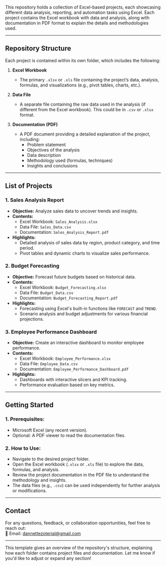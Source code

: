 This repository holds a collection of Excel-based projects, each showcasing different data analysis, reporting, and automation tasks using Excel. Each project contains the Excel workbook with data and analysis, along with documentation in PDF format to explain the details and methodologies used.

---

## **Repository Structure**

Each project is contained within its own folder, which includes the following:

1. **Excel Workbook**  
   - The primary `.xlsx` or `.xls` file containing the project’s data, analysis, formulas, and visualizations (e.g., pivot tables, charts, etc.).

2. **Data File**  
   - A separate file containing the raw data used in the analysis (if different from the Excel workbook). This could be in `.csv` or `.xlsx` format.

3. **Documentation (PDF)**  
   - A PDF document providing a detailed explanation of the project, including:
     - Problem statement
     - Objectives of the analysis
     - Data description
     - Methodology used (formulas, techniques)
     - Insights and conclusions

---

## **List of Projects**

### 1. **Sales Analysis Report**
   - **Objective:** Analyze sales data to uncover trends and insights.
   - **Contents:**
     - Excel Workbook: `Sales_Analysis.xlsx`
     - Data File: `Sales_Data.csv`
     - Documentation: `Sales_Analysis_Report.pdf`
   - **Highlights:**  
     - Detailed analysis of sales data by region, product category, and time period.
     - Pivot tables and dynamic charts to visualize sales performance.

### 2. **Budget Forecasting**
   - **Objective:** Forecast future budgets based on historical data.
   - **Contents:**
     - Excel Workbook: `Budget_Forecasting.xlsx`
     - Data File: `Budget_Data.csv`
     - Documentation: `Budget_Forecasting_Report.pdf`
   - **Highlights:**  
     - Forecasting using Excel's built-in functions like `FORECAST` and `TREND`.
     - Scenario analysis and budget adjustments for various financial projections.

### 3. **Employee Performance Dashboard**
   - **Objective:** Create an interactive dashboard to monitor employee performance.
   - **Contents:**
     - Excel Workbook: `Employee_Performance.xlsx`
     - Data File: `Employee_Data.csv`
     - Documentation: `Employee_Performance_Dashboard.pdf`
   - **Highlights:**  
     - Dashboards with interactive slicers and KPI tracking.
     - Performance evaluation based on key metrics.

---

## **Getting Started**

### 1. **Prerequisites:**  
   - Microsoft Excel (any recent version).  
   - Optional: A PDF viewer to read the documentation files.

### 2. **How to Use:**
   - Navigate to the desired project folder.
   - Open the Excel workbook (`.xlsx` or `.xls` file) to explore the data, formulas, and analysis.
   - Review the project documentation in the PDF file to understand the methodology and insights.
   - The data files (e.g., `.csv`) can be used independently for further analysis or modifications.

---

## **Contact**

For any questions, feedback, or collaboration opportunities, feel free to reach out:  
📧 Email: [dannettezoterial@gmail.com](mailto:dannettezoterial@gmail.com)

---

This template gives an overview of the repository's structure, explaining how each folder contains project files and documentation. Let me know if you'd like to adjust or expand any section!
